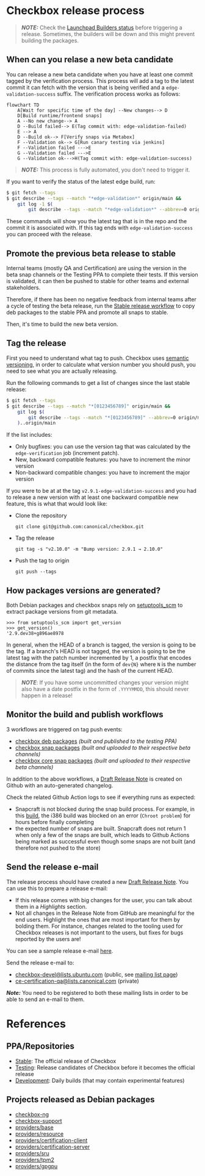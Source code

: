 # Checkbox release process

> **_NOTE:_** Check the [Launchpad Builders status] before triggering a release.
Sometimes, the builders will be down and this might prevent building the
packages.

## When can you relase a new beta candidate

You can release a new beta candidate when you have at least one commit tagged
by the verification process. This process will add a tag to the latest commit
it can fetch with the version that is being verified and a
`edge-validation-success` suffix. The verification process works as follows:

```mermaid
flowchart TD
    A[Wait for specific time of the day] --New changes--> D
    D[Build runtime/frontend snaps]
    A --No new change--> A
    D --Build failed--> E(Tag commit with: edge-validation-failed)
    E --> A
    D --Build ok--> F[Verify snaps via Metabox]
    F --Validation ok--> G[Run canary testing via jenkins]
    F --Validation failed --->E
    G --Validation failed --->E
    G --Validation ok--->H(Tag commit with: edge-validation-success)
```

> **_NOTE:_** This process is fully automated, you don't need to trigger it.

If you want to verify the status of the latest edge build, run:
```bash
$ git fetch --tags
$ git describe --tags --match "*edge-validation*" origin/main &&
    git log -1 $(
        git describe --tags --match "*edge-validation*" --abbrev=0 origin/main)
```

These commands will show you the latest tag that is in the repo and the commit
it is associated with. If this tag ends with `edge-validation-success` you can
proceed with the release.

## Promote the previous beta release to stable

Internal teams (mostly QA and Certification) are using the version in the beta
snap channels or the Testing PPA to complete their tests. If this version is
validated, it can then be pushed to stable for other teams and external
stakeholders.

Therefore, if there has been no negative feedback from internal teams after a
cycle of testing the beta release, run the [Stable release workflow] to copy deb
packages to the stable PPA and promote all snaps to stable.

Then, it's time to build the new beta version.

## Tag the release

First you need to understand what tag to push. Checkbox uses
[semantic versioning], in order to calculate what version number you should
push, you need to see what you are actually releasing.

Run the following commands to get a list of changes since the last stable
release:

```bash
$ git fetch --tags
$ git describe --tags --match "*[0123456789]" origin/main &&
    git log $(
        git describe --tags --match "*[0123456789]" --abbrev=0 origin/main
    )..origin/main
```

If the list includes:
- Only bugfixes: you can use the version tag that was calculated by the
`edge-verification` job (increment patch).
- New, backward compatible features: you have to increment the minor version
- Non-backward compatible changes: you have to increment the major version

If you were to be at at the tag `v2.9.1-edge-validation-success` and you
had to release a new version with at least one backward compatible new feature,
this is what that would look like:

- Clone the repository
  ```
  git clone git@github.com:canonical/checkbox.git
  ```
- Tag the release
  ```
  git tag -s "v2.10.0" -m "Bump version: 2.9.1 → 2.10.0"
  ```
- Push the tag to origin
  ```
  git push --tags
  ```

## How packages versions are generated?

Both Debian packages and checkbox snaps rely on [setuptools_scm] to extract
package versions from git metadata.

```
>>> from setuptools_scm import get_version
>>> get_version()
'2.9.dev38+g896ae8978
```

In general, when the HEAD of a branch is tagged, the version is going to be
the tag. If a branch's HEAD is not tagged, the version is going to be the latest
tag with the patch number incremented by 1, a postfix that encodes the distance
from the tag itself (in the form of `dev{N}` where `N` is the number of
commits since the latest tag) and the hash of the current HEAD.

> **_NOTE_**: If you have some uncommitted changes your version might also have
a date postfix in the form of `.YYYYMMDD`, this should never happen in a release!

## Monitor the build and publish workflows

3 workflows are triggered on tag push events:

- [checkbox deb packages] *(built and published to the testing PPA)*
- [checkbox snap packages] *(built and uploaded to their respective beta
  channels)*
- [checkbox core snap packages] *(built and uploaded to their respective beta
  channels)*

In addition to the above workflows, a [Draft Release Note] is created on Github
with an auto-generated changelog.

Check the related Github Action logs to see if everything runs as expected:

- Snapcraft is not blocked during the snap build process. For example, in this
[build], the i386 build was blocked on an error (`Chroot problem`) for hours
before finally completing
- the expected number of snaps are built. Snapcraft does not return 1 when only
a few of the snaps are built, which leads to Github Actions being marked as
successful even though some snaps are not built (and therefore not pushed to
the store)

## Send the release e-mail

The release process should have created a new [Draft Release Note]. You can
use this to prepare a release e-mail:

- If this release comes with big changes for the user, you can talk about
them in a *Highlights* section.
- Not all changes in the Release Note from GitHub are meaningful for the
end users. Highlight the ones that are most important for them by bolding
them. For instance, changes related to the tooling used for Checkbox releases
is not important to the users, but fixes for bugs reported by the users are!

You can see a sample release e-mail [here][1].

Send the release e-mail to:

- checkbox-devel@lists.ubuntu.com (public, see [mailing list page])
- ce-certification-qa@lists.canonical.com (private)

**_Note:_** You need to be registered to both these mailing lists in order to
be able to send an e-mail to them.

# References

## PPA/Repositories

* [Stable]\: The official release of Checkbox
* [Testing]\: Release candidates of Checkbox before it becomes the official
release
* [Development]\: Daily builds (that may contain experimental features)

## Projects released as Debian packages

* [checkbox-ng](https://github.com/canonical/checkbox/tree/main/checkbox-ng)
* [checkbox-support](https://github.com/canonical/checkbox/tree/main/checkbox-support)
* [providers/base](https://github.com/canonical/checkbox/tree/main/providers/base)
* [providers/resource](https://github.com/canonical/checkbox/tree/main/providers/resource)
* [providers/certification-client](https://github.com/canonical/checkbox/tree/main/providers/certification-client)
* [providers/certification-server](https://github.com/canonical/checkbox/tree/main/providers/certification-server)
* [providers/sru](https://github.com/canonical/checkbox/tree/main/providers/sru)
* [providers/tpm2](https://github.com/canonical/checkbox/tree/main/providers/tpm2)
* [providers/gpgpu](https://github.com/canonical/checkbox/tree/main/providers/gpgpu)

[^1]:https://docs.github.com/en/actions/security-guides/automatic-token-authentication#using-the-github_token-in-a-workflow

[setuptools_scm]: https://github.com/pypa/setuptools_scm/
[Stable release workflow]: https://github.com/canonical/checkbox/actions/workflows/checkbox-stable-release.yml
[Bumpversion]: https://github.com/c4urself/bump2version
[Stable]: https://launchpad.net/~hardware-certification/+archive/ubuntu/public
[Testing]: https://code.launchpad.net/~checkbox-dev/+archive/ubuntu/testing
[Development]: https://code.launchpad.net/~checkbox-dev/+archive/ubuntu/ppa
[Launchpad Builders status]: https://launchpad.net/builders
[checkbox deb packages]: https://github.com/canonical/checkbox/actions/workflows/deb-beta-release.yml
[checkbox snap packages]: https://github.com/canonical/checkbox/actions/workflows/checkbox-snap-beta-release.yml
[checkbox core snap packages]: https://github.com/canonical/checkbox/actions/workflows/checkbox-core-snap-beta-release.yml
[build]: https://github.com/canonical/checkbox/actions/runs/4371649401/jobs/7649877336
[Draft Release Note]: https://github.com/canonical/checkbox/releases
[mailing list page]: https://lists.ubuntu.com/mailman/listinfo/Checkbox-devel
[semantic versioning]: https://semver.org

[1]: https://lists.ubuntu.com/archives/checkbox-devel/2023-August/000508.html
